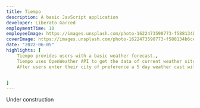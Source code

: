 ```yaml
---
title: Tiempo
description: A basic JavScript application
developer: Liberato Garced
employmentTime: 10
employeeImage: https://images.unsplash.com/photo-1622473590773-f588134b6ce7?ixlib=rb-1.2.1&ixid=MnwxMjA3fDB8MHxwaG90by1wYWdlfHx8fGVufDB8fHx8&auto=format&fit=crop&w=1370&q=50
coverImage: https://images.unsplash.com/photo-1622473590773-f588134b6ce7?ixlib=rb-1.2.1&ixid=MnwxMjA3fDB8MHxwaG90by1wYWdlfHx8fGVufDB8fHx8&auto=format&fit=crop&w=1370&q=50 
date: "2022-06-05"
highlights: [
    Tiempo provides users with a basic weather forecast.,
    Tiempo uses OpenWeather API to get the data of current weather situations.,
    After users enter their city of preference a 5 day weather cast will be returned,


]
---
```

Under construction